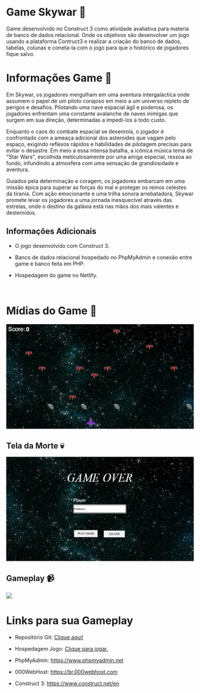 # Game Skywar 🚀

Game desenvolvido no Construct 3 como atividade avaliativa para materia de banco de dados relacional. Onde os objetivos são desenvolver um jogo usando a plataforma Contruct3 e realizar a criação do banco de dados, tabelas, colunas e coneta-la com o jogo para que o histórico de jogadores fique salvo.

# Informações Game 👾

Em Skywar, os jogadores mergulham em uma aventura intergaláctica onde assumem o papel de um piloto corajoso em meio a um universo repleto de perigos e desafios. Pilotando uma nave espacial ágil e poderosa, os jogadores enfrentam uma constante avalanche de naves inimigas que surgem em sua direção, determinadas a impedi-los a todo custo.

Enquanto o caos do combate espacial se desenrola, o jogador é confrontado com a ameaça adicional dos asteroides que vagam pelo espaço, exigindo reflexos rápidos e habilidades de pilotagem precisas para evitar o desastre. Em meio a essa intensa batalha, a icônica música tema de "Star Wars", escolhida meticulosamente por uma amiga especial, ressoa ao fundo, infundindo a atmosfera com uma sensação de grandiosidade e aventura.

Guiados pela determinação e coragem, os jogadores embarcam em uma missão épica para superar as forças do mal e proteger os reinos celestes da tirania. Com ação emocionante e uma trilha sonora arrebatadora, Skywar promete levar os jogadores a uma jornada inesquecível através das estrelas, onde o destino da galáxia está nas mãos dos mais valentes e destemidos.

## Informações Adicionais

- O jogo desenvolvido com Construct 3.

- Banco de dados relacional hospedado no PhpMyAdmin e conexão entre game e banco feita em PHP.

- Hospedagem do game no Netlify.

<br>

# Mídias do Game 📸

<img src="images/img01.png">

## Tela da Morte  💀

<img src="images/img02.png">

## Gameplay 📹

<img src="media/vd01.gif">

# Links para sua Gameplay

- Repositório Git: <a href="https://github.com/habbiner/game-skywar" target="_blank">Clique aqui! </a>

- Hospedagem Jogo: <a href="https://skywar-dsm2.netlify.app" target="_blank"> Clique para jogar. </a>

- PhpMyAdmin: <a href="https://www.phpmyadmin.net" target="_blank">https://www.phpmyadmin.net </a>

- 000WebHost: <a href="https://br.000webhost.com" target="_blank">https://br.000webhost.com </a>

- Construct 3: <a href="https://www.construct.net/en" target="_blank">https://www.construct.net/en </a>